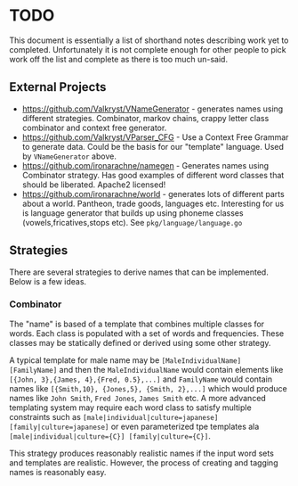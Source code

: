 # TODO

This document is essentially a list of shorthand notes describing work yet to completed.
Unfortunately it is not complete enough for other people to pick work off the list and
complete as there is too much un-said.

## External Projects

* https://github.com/Valkryst/VNameGenerator - generates names using different strategies. Combinator,
  markov chains, crappy letter class combinator and context free generator.
* https://github.com/Valkryst/VParser_CFG - Use a Context Free Grammar to generate data. Could be the
  basis for our "template" language. Used by `VNameGenerator` above.
* https://github.com/ironarachne/namegen - Generates names using Combinator strategy. Has
  good examples of different word classes that should be liberated. Apache2 licensed!
* https://github.com/ironarachne/world - generates lots of different parts about a world.
  Pantheon, trade goods, languages etc. Interesting for us is language generator that builds
  up using phoneme classes (vowels,fricatives,stops etc). See `pkg/language/language.go`

## Strategies

There are several strategies to derive names that can be implemented. Below is a few ideas.

### Combinator

The "name" is based of a template that combines multiple classes for words. Each class is populated
with a set of words and frequencies. These classes may be statically defined or derived using some other
strategy.

A typical template for male name may be `[MaleIndividualName] [FamilyName]` and then the `MaleIndividualName`
would contain elements like `[{John, 3},{James, 4},{Fred, 0.5},...]` and `FamilyName` would contain names like
`[{Smith,10}, {Jones,5}, {Smith, 2},...]` which would produce names like `John Smith`, `Fred Jones`,
`James Smith` etc. A more advanced templating system may require each word class to satisfy multiple constraints
such as `[male|individual|culture=japanese] [family|culture=japanese]` or even parameterized tpe templates ala
`[male|individual|culture={C}] [family|culture={C}]`.

This strategy produces reasonably realistic names if the input word sets and templates are realistic. However, the
process of creating and tagging names is reasonably easy.
